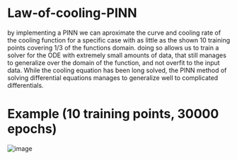 # Law-of-cooling-PINN
by implementing a PINN we can aproximate the curve and cooling rate of the cooling function for a specific case with as little as the shown 10 training points covering 1/3 of the functions domain. doing so allows us to train a solver for the ODE with extremely small amounts of data, that still manages to generalize over the domain of the function, and not overfit to the input data. While the cooling equation has been long solved, the PINN method of solving differential equations manages to generalize well to complicated differentials.

# Example (10 training points, 30000 epochs)
![image](https://github.com/MasterMeep/Law-of-cooling-PINN/assets/51376656/00f82560-654e-48da-9880-46b44848d0c6)
